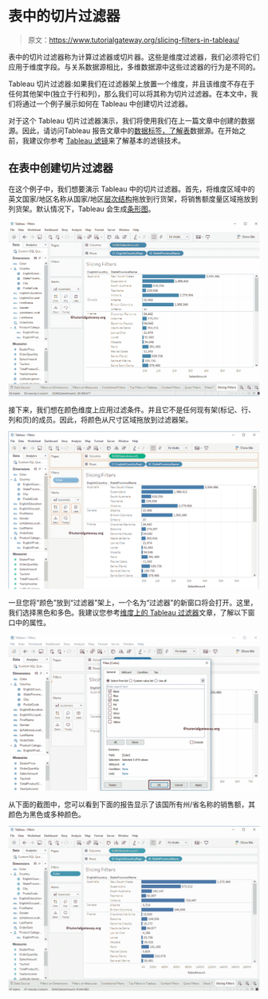 # 表中的切片过滤器

> 原文：<https://www.tutorialgateway.org/slicing-filters-in-tableau/>

表中的切片过滤器称为计算过滤器或切片器。这些是维度过滤器，我们必须将它们应用于维度字段。与关系数据源相比，多维数据源中这些过滤器的行为是不同的。

Tableau 切片过滤器:如果我们在过滤器架上放置一个维度，并且该维度不存在于任何其他架中(独立于行和列)，那么我们可以将其称为切片过滤器。在本文中，我们将通过一个例子展示如何在 Tableau 中创建切片过滤器。

对于这个 Tableau 切片过滤器演示，我们将使用我们在上一篇文章中创建的数据源。因此，请访问Tableau 报告文章中的[数据标签，了解](https://www.tutorialgateway.org/data-labels-in-tableau-reports/)[表](https://www.tutorialgateway.org/tableau/)数据源。在开始之前，我建议你参考 [Tableau 滤镜](https://www.tutorialgateway.org/tableau-filters/)来了解基本的滤镜技术。

## 在表中创建切片过滤器

在这个例子中，我们想要演示 Tableau 中的切片过滤器。首先，将维度区域中的英文国家/地区名称从国家/地区[层次结构](https://www.tutorialgateway.org/hierarchies-in-tableau/)拖放到行货架，将销售额度量区域拖放到列货架。默认情况下，Tableau 会生成[条形图](https://www.tutorialgateway.org/bar-chart-in-tableau/)。

![Slicing Filters in Tableau 1](img/46c635fd6e9e2a4f39ca51b700f4c0aa.png)

接下来，我们想在颜色维度上应用过滤条件。并且它不是任何现有架(标记、行、列和页)的成员。因此，将颜色从尺寸区域拖放到过滤器架。

![Slicing Filters in Tableau 2](img/bd5a0564d10240333d3de380e73ef22f.png)

一旦您将“颜色”放到“过滤器”架上，一个名为“过滤器”的新窗口将会打开。这里，我们选择黑色和多色。我建议您参考[维度上的 Tableau 过滤器](https://www.tutorialgateway.org/tableau-filters-on-dimensions/)文章，了解以下窗口中的属性。

![Slicing Filters in Tableau 3](img/866bb2746fe541f7931be8530b5cbae6.png)

从下面的截图中，您可以看到下面的报告显示了该国所有州/省名称的销售额，其颜色为黑色或多种颜色。

![Slicing Filters in Tableau 4](img/6e19083937aa041b04c779749e5c7bbc.png)